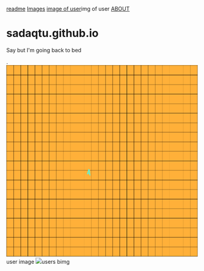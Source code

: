 [readme](https://sadaqtu.github.io/0.png)
[Images](0.png)
[image of user](img(1).jpg)img of user 
[ABOUT](  https://sadaqtu.github.io/about.html)
# sadaqtu.github.io
Say but I'm going back to bed


.
<img src="0.png">user image
<img src="img(1).jpg">users bimg
